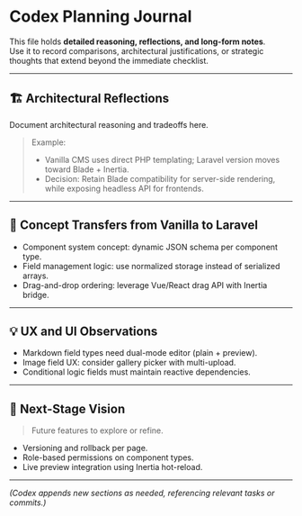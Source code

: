 # Codex Planning Journal

This file holds **detailed reasoning, reflections, and long-form notes**.  
Use it to record comparisons, architectural justifications, or strategic thoughts that extend beyond the immediate checklist.

---

## 🏗️ Architectural Reflections

Document architectural reasoning and tradeoffs here.

> Example:
>
> - Vanilla CMS uses direct PHP templating; Laravel version moves toward Blade + Inertia.
> - Decision: Retain Blade compatibility for server-side rendering, while exposing headless API for frontends.

---

## 🧩 Concept Transfers from Vanilla to Laravel

- Component system concept: dynamic JSON schema per component type.
- Field management logic: use normalized storage instead of serialized arrays.
- Drag-and-drop ordering: leverage Vue/React drag API with Inertia bridge.

---

## 💡 UX and UI Observations

- Markdown field types need dual-mode editor (plain + preview).
- Image field UX: consider gallery picker with multi-upload.
- Conditional logic fields must maintain reactive dependencies.

---

## 🔮 Next-Stage Vision

> Future features to explore or refine.

- Versioning and rollback per page.
- Role-based permissions on component types.
- Live preview integration using Inertia hot-reload.

---

_(Codex appends new sections as needed, referencing relevant tasks or commits.)_
